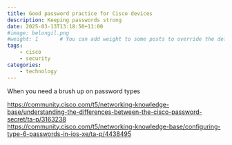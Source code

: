 ```yaml
---
title: Good password practice for Cisco devices
description: Keeping passwords strong
date: 2025-03-13T13:18:50+11:00
#image: belongil.png
#weight: 1       # You can add weight to some posts to override the default sorting (date descending)
tags: 
    - cisco
    - security
categories:
    - technology
---
```


When you need a brush up on password types

https://community.cisco.com/t5/networking-knowledge-base/understanding-the-differences-between-the-cisco-password-secret/ta-p/3163238
<br>
https://community.cisco.com/t5/networking-knowledge-base/configuring-type-6-passwords-in-ios-xe/ta-p/4438495
